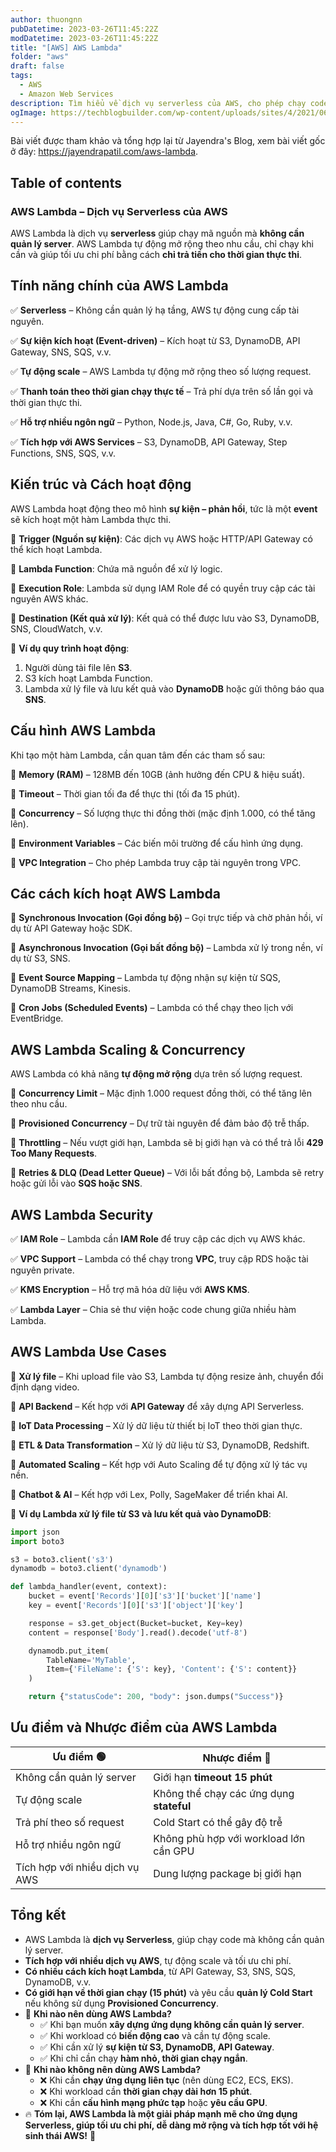 ```yaml
---
author: thuongnn
pubDatetime: 2023-03-26T11:45:22Z
modDatetime: 2023-03-26T11:45:22Z
title: "[AWS] AWS Lambda"
folder: "aws"
draft: false
tags:
  - AWS
  - Amazon Web Services
description: Tìm hiểu về dịch vụ serverless của AWS, cho phép chạy code mà không cần quản lý server.
ogImage: https://techblogbuilder.com/wp-content/uploads/sites/4/2021/06/techblogbuilder-home.png
---
```


Bài viết được tham khảo và tổng hợp lại từ Jayendra's Blog, xem bài viết gốc ở đây: https://jayendrapatil.com/aws-lambda.

## Table of contents

### **AWS Lambda – Dịch vụ Serverless của AWS**

AWS Lambda là dịch vụ **serverless** giúp chạy mã nguồn mà **không cần quản lý server**. AWS Lambda tự động mở rộng theo nhu cầu, chỉ chạy khi cần và giúp tối ưu chi phí bằng cách **chỉ trả tiền cho thời gian thực thi**.

## **Tính năng chính của AWS Lambda**

✅ **Serverless** – Không cần quản lý hạ tầng, AWS tự động cung cấp tài nguyên.

✅ **Sự kiện kích hoạt (Event-driven)** – Kích hoạt từ S3, DynamoDB, API Gateway, SNS, SQS, v.v.

✅ **Tự động scale** – AWS Lambda tự động mở rộng theo số lượng request.

✅ **Thanh toán theo thời gian chạy thực tế** – Trả phí dựa trên số lần gọi và thời gian thực thi.

✅ **Hỗ trợ nhiều ngôn ngữ** – Python, Node.js, Java, C#, Go, Ruby, v.v.

✅ **Tích hợp với AWS Services** – S3, DynamoDB, API Gateway, Step Functions, SNS, SQS, v.v.

## **Kiến trúc và Cách hoạt động**

AWS Lambda hoạt động theo mô hình **sự kiện – phản hồi**, tức là một **event** sẽ kích hoạt một hàm Lambda thực thi.

🔹 **Trigger (Nguồn sự kiện)**: Các dịch vụ AWS hoặc HTTP/API Gateway có thể kích hoạt Lambda.

🔹 **Lambda Function**: Chứa mã nguồn để xử lý logic.

🔹 **Execution Role**: Lambda sử dụng IAM Role để có quyền truy cập các tài nguyên AWS khác.

🔹 **Destination (Kết quả xử lý)**: Kết quả có thể được lưu vào S3, DynamoDB, SNS, CloudWatch, v.v.

📌 **Ví dụ quy trình hoạt động**:

1. Người dùng tải file lên **S3**.
2. S3 kích hoạt Lambda Function.
3. Lambda xử lý file và lưu kết quả vào **DynamoDB** hoặc gửi thông báo qua **SNS**.

## **Cấu hình AWS Lambda**

Khi tạo một hàm Lambda, cần quan tâm đến các tham số sau:

🔹 **Memory (RAM)** – 128MB đến 10GB (ảnh hưởng đến CPU & hiệu suất).

🔹 **Timeout** – Thời gian tối đa để thực thi (tối đa 15 phút).

🔹 **Concurrency** – Số lượng thực thi đồng thời (mặc định 1.000, có thể tăng lên).

🔹 **Environment Variables** – Các biến môi trường để cấu hình ứng dụng.

🔹 **VPC Integration** – Cho phép Lambda truy cập tài nguyên trong VPC.

## **Các cách kích hoạt AWS Lambda**

🔹 **Synchronous Invocation (Gọi đồng bộ)** – Gọi trực tiếp và chờ phản hồi, ví dụ từ API Gateway hoặc SDK.

🔹 **Asynchronous Invocation (Gọi bất đồng bộ)** – Lambda xử lý trong nền, ví dụ từ S3, SNS.

🔹 **Event Source Mapping** – Lambda tự động nhận sự kiện từ SQS, DynamoDB Streams, Kinesis.

🔹 **Cron Jobs (Scheduled Events)** – Lambda có thể chạy theo lịch với EventBridge.

## **AWS Lambda Scaling & Concurrency**

AWS Lambda có khả năng **tự động mở rộng** dựa trên số lượng request.

🔹 **Concurrency Limit** – Mặc định 1.000 request đồng thời, có thể tăng lên theo nhu cầu.

🔹 **Provisioned Concurrency** – Dự trữ tài nguyên để đảm bảo độ trễ thấp.

🔹 **Throttling** – Nếu vượt giới hạn, Lambda sẽ bị giới hạn và có thể trả lỗi **429 Too Many Requests**.

🔹 **Retries & DLQ (Dead Letter Queue)** – Với lỗi bất đồng bộ, Lambda sẽ retry hoặc gửi lỗi vào **SQS hoặc SNS**.

## **AWS Lambda Security**

✅ **IAM Role** – Lambda cần **IAM Role** để truy cập các dịch vụ AWS khác.

✅ **VPC Support** – Lambda có thể chạy trong **VPC**, truy cập RDS hoặc tài nguyên private.

✅ **KMS Encryption** – Hỗ trợ mã hóa dữ liệu với **AWS KMS**.

✅ **Lambda Layer** – Chia sẻ thư viện hoặc code chung giữa nhiều hàm Lambda.

## **AWS Lambda Use Cases**

🔹 **Xử lý file** – Khi upload file vào S3, Lambda tự động resize ảnh, chuyển đổi định dạng video.

🔹 **API Backend** – Kết hợp với **API Gateway** để xây dựng API Serverless.

🔹 **IoT Data Processing** – Xử lý dữ liệu từ thiết bị IoT theo thời gian thực.

🔹 **ETL & Data Transformation** – Xử lý dữ liệu từ S3, DynamoDB, Redshift.

🔹 **Automated Scaling** – Kết hợp với Auto Scaling để tự động xử lý tác vụ nền.

🔹 **Chatbot & AI** – Kết hợp với Lex, Polly, SageMaker để triển khai AI.

📌 **Ví dụ Lambda xử lý file từ S3 và lưu kết quả vào DynamoDB**:

```python
import json
import boto3

s3 = boto3.client('s3')
dynamodb = boto3.client('dynamodb')

def lambda_handler(event, context):
    bucket = event['Records'][0]['s3']['bucket']['name']
    key = event['Records'][0]['s3']['object']['key']

    response = s3.get_object(Bucket=bucket, Key=key)
    content = response['Body'].read().decode('utf-8')

    dynamodb.put_item(
        TableName='MyTable',
        Item={'FileName': {'S': key}, 'Content': {'S': content}}
    )

    return {"statusCode": 200, "body": json.dumps("Success")}
```

## **Ưu điểm và Nhược điểm của AWS Lambda**

| **Ưu điểm** 🟢                 | **Nhược điểm** 🔴                        |
| ------------------------------ | ---------------------------------------- |
| Không cần quản lý server       | Giới hạn **timeout 15 phút**             |
| Tự động scale                  | Không thể chạy các ứng dụng **stateful** |
| Trả phí theo số request        | Cold Start có thể gây độ trễ             |
| Hỗ trợ nhiều ngôn ngữ          | Không phù hợp với workload lớn cần GPU   |
| Tích hợp với nhiều dịch vụ AWS | Dung lượng package bị giới hạn           |

## **Tổng kết**

- AWS Lambda là **dịch vụ Serverless**, giúp chạy code mà không cần quản lý server.
- **Tích hợp với nhiều dịch vụ AWS**, tự động scale và tối ưu chi phí.
- **Có nhiều cách kích hoạt Lambda**, từ API Gateway, S3, SNS, SQS, DynamoDB, v.v.
- **Có giới hạn về thời gian chạy (15 phút)** và yêu cầu **quản lý Cold Start** nếu không sử dụng **Provisioned Concurrency**.
- 📌 **Khi nào nên dùng AWS Lambda?**
  - ✅ Khi bạn muốn **xây dựng ứng dụng không cần quản lý server**.
  - ✅ Khi workload có **biến động cao** và cần tự động scale.
  - ✅ Khi cần xử lý **sự kiện từ S3, DynamoDB, API Gateway**.
  - ✅ Khi chỉ cần chạy **hàm nhỏ, thời gian chạy ngắn**.
- 📌 **Khi nào không nên dùng AWS Lambda?**
  - ❌ Khi cần **chạy ứng dụng liên tục** (nên dùng EC2, ECS, EKS).
  - ❌ Khi workload cần **thời gian chạy dài hơn 15 phút**.
  - ❌ Khi cần **cấu hình mạng phức tạp** hoặc **yêu cầu GPU**.
- 🔥 **Tóm lại, AWS Lambda là một giải pháp mạnh mẽ cho ứng dụng Serverless, giúp tối ưu chi phí, dễ dàng mở rộng và tích hợp tốt với hệ sinh thái AWS!** 🚀
